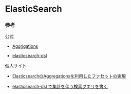 # ElasticSearch

### 参考

公式
- [Aggrigations](https://www.elastic.co/guide/en/elasticsearch/reference/current/search-aggregations.html)

- [elasticsearch-dsl](https://github.com/elastic/elasticsearch-dsl-py)


個人サイト
- [ElasticsearchのAggregationsを利用したファセットの実現](https://qiita.com/NAO_MK2/items/9f0a04d4042503579082)

- [elasticsearch-dsl で集計を伴う検索クエリを書く](https://qiita.com/_kobacky/items/e1cb6861d31bac9fdcd5)

